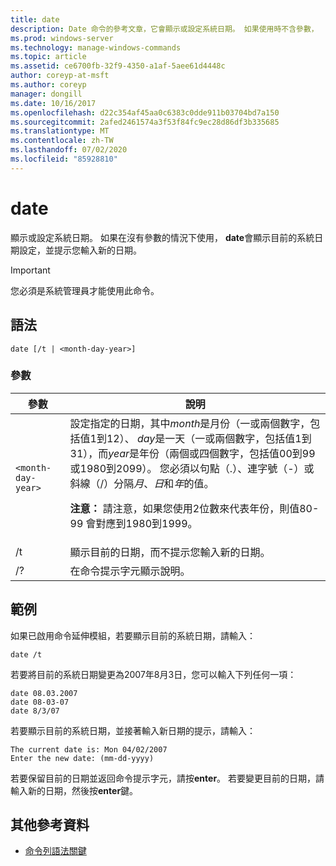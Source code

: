 ```yaml
---
title: date
description: Date 命令的參考文章，它會顯示或設定系統日期。 如果使用時不含參數，
ms.prod: windows-server
ms.technology: manage-windows-commands
ms.topic: article
ms.assetid: ce6700fb-32f9-4350-a1af-5aee61d4448c
author: coreyp-at-msft
ms.author: coreyp
manager: dongill
ms.date: 10/16/2017
ms.openlocfilehash: d22c354af45aa0c6383c0dde911b03704bd7a150
ms.sourcegitcommit: 2afed2461574a3f53f84fc9ec28d86df3b335685
ms.translationtype: MT
ms.contentlocale: zh-TW
ms.lasthandoff: 07/02/2020
ms.locfileid: "85928810"
---
```

# <a name="date"></a>date

顯示或設定系統日期。 如果在沒有參數的情況下使用， **date**會顯示目前的系統日期設定，並提示您輸入新的日期。

>[!IMPORTANT]
> 您必須是系統管理員才能使用此命令。

## <a name="syntax"></a>語法

```
date [/t | <month-day-year>]
```

### <a name="parameters"></a>參數

| 參數 | 說明 |
| --------- | ----------- |
| `<month-day-year>` | 設定指定的日期，其中*month*是月份（一或兩個數字，包括值1到12）、 *day*是一天（一或兩個數字，包括值1到31），而*year*是年份（兩個或四個數字，包括值00到99或1980到2099）。 您必須以句點（.）、連字號（-）或斜線（/）分隔*月*、*日*和*年*的值。<p>**注意：** 請注意，如果您使用2位數來代表年份，則值80-99 會對應到1980到1999。 |
| /t | 顯示目前的日期，而不提示您輸入新的日期。 |
| /? | 在命令提示字元顯示說明。 |

## <a name="examples"></a>範例

如果已啟用命令延伸模組，若要顯示目前的系統日期，請輸入：

```
date /t
```

若要將目前的系統日期變更為2007年8月3日，您可以輸入下列任何一項：

```
date 08.03.2007
date 08-03-07
date 8/3/07
```

若要顯示目前的系統日期，並接著輸入新日期的提示，請輸入：

```
The current date is: Mon 04/02/2007
Enter the new date: (mm-dd-yyyy)
```

若要保留目前的日期並返回命令提示字元，請按**enter**。 若要變更目前的日期，請輸入新的日期，然後按**enter**鍵。

## <a name="additional-references"></a>其他參考資料

- [命令列語法關鍵](command-line-syntax-key.md)